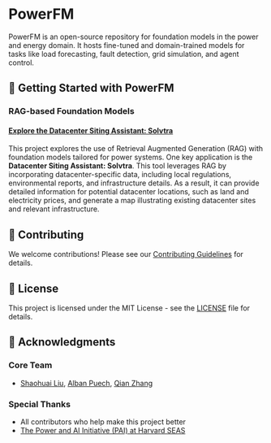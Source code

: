 # PowerFM
PowerFM is an open-source repository for foundation models in the power and energy domain. It hosts fine-tuned and domain-trained models for tasks like load forecasting, fault detection, grid simulation, and agent control.

## 🚀 Getting Started with PowerFM

### RAG-based Foundation Models

#### [Explore the Datacenter Siting Assistant: Solvtra](https://huggingface.co/spaces/zhangqianleo/datacenterAgent)

This project explores the use of Retrieval Augmented Generation (RAG) with foundation models tailored for power systems. One key application is the **Datacenter Siting Assistant: Solvtra**. This tool leverages RAG by incorporating datacenter-specific data, including local regulations, environmental reports, and infrastructure details. As a result, it can provide detailed information for potential datacenter locations, such as land and electricity prices, and generate a map illustrating existing datacenter sites and relevant infrastructure.



## 🤝 Contributing

We welcome contributions! Please see our [Contributing Guidelines](https://power-agent.github.io/) for details.

## 📄 License

This project is licensed under the MIT License - see the [LICENSE](LICENSE) file for details.

## 🙏 Acknowledgments

### Core Team
- [Shaohuai Liu](https://liushaohuai5.github.io/), [Alban Puech](https://www.alban-puech.fr/), [Qian Zhang](https://seas.harvard.edu/person/qian-zhang) 

### Special Thanks
- All contributors who help make this project better
- [The Power and AI Initiative (PAI) at Harvard SEAS](https://pai.seas.harvard.edu/)

